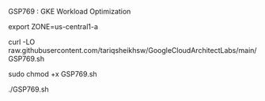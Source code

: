 GSP769 :  GKE Workload Optimization 

export ZONE=us-central1-a

curl -LO raw.githubusercontent.com/tariqsheikhsw/GoogleCloudArchitectLabs/main/GSP769.sh

sudo chmod +x GSP769.sh

./GSP769.sh




